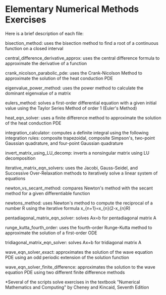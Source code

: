 # Elementary Numerical Methods Exercises

Here is a brief description of each file:

bisection_method: uses the bisection method to find a root of a continuous function on a closed interval

central_difference_derivative_approx: uses the central difference formula to approximate the derivative of a function

crank_nicolson_parabolic_pde: uses the Crank-Nicolson Method to approximate the solution of the heat conduction PDE

eigenvalue_power_method: uses the power method to calculate the dominant eigenvalue of a matrix

eulers_method: solves a first-order differential equation with a given initial value using the Taylor Series Method of order 1 (Euler's Method)

heat_eqn_solver: uses a finite difference method to approximate the solution of the heat conduction PDE

integration_calculator: computes a definite integral using the following integration rules: composite trapezoidal, composite Simpson's, two-point Gaussian quadrature, and four-point Gaussian quadrature

invert_matrix_using_LU_decomp: inverts a nonsingular matrix using LU decomposition

iterative_matrix_eqn_solvers: uses the Jacobi, Gauss-Seidel, and Successive Over-Relaxation methods to iteratively solve a linear system of equations

newton_vs_secant_method: compares Newton's method with the secant method for a given differentiable function

newtons_method: uses Newton's method to compute the reciprocal of a number R using the iterative formula x_{n+1}=x_{n}(2-x_{n}R)

pentadiagonal_matrix_eqn_solver: solves Ax=b for pentadiagonal matrix A

runge_kutta_fourth_order: uses the fourth-order Runge-Kutta method to approximate the solution of a first-order ODE

tridiagonal_matrix_eqn_solver: solves Ax=b for tridiagonal matrix A

wave_eqn_solver_exact: approximates the solution of the wave equation PDE using an odd periodic extension of the solution function

wave_eqn_solver_finite_difference: approximates the solution to the wave equation PDE using two different finite difference methods

*Several of the scripts solve exercises in the textbook "Numerical Mathematics and Computing" by Cheney and Kincaid, Seventh Edition
